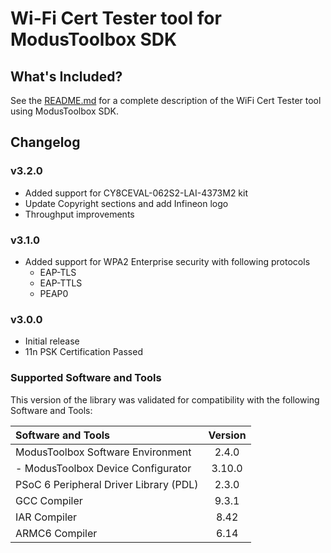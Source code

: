 # Wi-Fi Cert Tester tool for ModusToolbox SDK

## What's Included?
See the [README.md](./README.md) for a complete description of the WiFi Cert Tester tool using ModusToolbox SDK.

## Changelog

### v3.2.0
* Added support for CY8CEVAL-062S2-LAI-4373M2 kit
* Update Copyright sections and add Infineon logo
* Throughput improvements

### v3.1.0
* Added support for WPA2 Enterprise security with following protocols
	* EAP-TLS
	* EAP-TTLS
	* PEAP0

### v3.0.0
* Initial release
* 11n PSK Certification Passed

### Supported Software and Tools
This version of the library was validated for compatibility with the following Software and Tools:

| Software and Tools                                      | Version |
| :---                                                    | :----:  |
| ModusToolbox Software Environment                       | 2.4.0   |
| - ModusToolbox Device Configurator                      | 3.10.0  |
| PSoC 6 Peripheral Driver Library (PDL)                  | 2.3.0   |
| GCC Compiler                                            | 9.3.1   |
| IAR Compiler                                            | 8.42    |
| ARMC6 Compiler                                          | 6.14    |